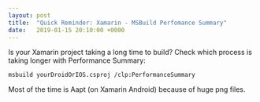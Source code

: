 ```yaml
---
layout: post
title:  "Quick Reminder: Xamarin - MSBuild Perfomance Summary"
date:   2019-01-15 20:10:00 +0000
---
```


Is your Xamarin project taking a long time to build? Check which process is taking longer with Performance Summary:

`msbuild yourDroidOrIOS.csproj /clp:PerformanceSummary`

Most of the time is Aapt (on Xamarin Android) because of huge png files.